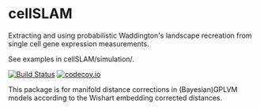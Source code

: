 # cellSLAM

Extracting and using probabilistic Waddington's landscape recreation from single cell gene expression measurements.

See examples in cellSLAM/simulation/.

[![Build Status](https://travis-ci.org/mzwiessele/manifold.svg?branch=master)](https://travis-ci.org/mzwiessele/manifold) [![codecov.io](http://codecov.io/github/mzwiessele/manifold/coverage.svg?branch=master)](http://codecov.io/github/mzwiessele/manifold?branch=master)

This package is for manifold distance corrections in (Bayesian)GPLVM models according to the Wishart embedding 
corrected distances. 


